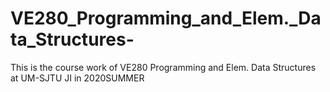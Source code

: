 # VE280_Programming_and_Elem._Data_Structures-
This is the course work of VE280 Programming and Elem. Data Structures at UM-SJTU JI in 2020SUMMER
